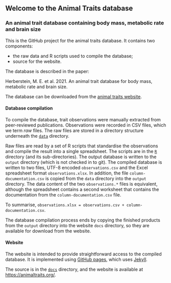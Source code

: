 ## Welcome to the Animal Traits database

### An animal trait database containing body mass, metabolic rate and brain size

This is the GitHub project for the animal traits database. It contains two components: 

- the raw data and R scripts used to compile the database; 
- source for the website. 

The database is described in the paper:

Herberstein, M. E. et al. 2021. An animal trait database for body mass, metabolic rate and brain size.

The database can be downloaded from the [animal traits website](https://animaltraits.org/).

#### Database compilation

To compile the database, trait observations were manually extracted from peer-reviewed publications. Observations were recorded in CSV files, which we term _raw_ files. The raw files are stored in a directory structure underneath the [`data`](data) directory.

Raw files are read by a set of R scripts that standardise the observations and compile the result into a single spreadsheet. The scripts are in the [`R`](R) directory (and its sub-directories). The output database is written to the `output` directory (which is not checked in to git). The compiled database is written to two files, UTF-8 encoded `observations.csv` and the Excel spreadsheet format `observations.xlsx`. In addition, the file `column-documentation.csv` is copied from the `data` directory into the `output` directory. The data content of the two `observations.*` files is equivalent, although the spreadsheet contains a second worksheet that contains the documentation from the `column-documentation.csv` file.

To summarise, `observations.xlsx = observations.csv + column-documentation.csv`.

The database compilation process ends by copying the finished products from the `output` directory into the website `docs` directory, so they are available for download from the website.

#### Website

The website is intended to provide straightforward access to the compiled database. It is implemented using [GitHub pages](https://pages.github.com/), which uses [Jekyll](https://docs.github.com/en/pages/setting-up-a-github-pages-site-with-jekyll). 

The source is in the [`docs`](docs) directory, and the website is available at https://animaltraits.org/.

